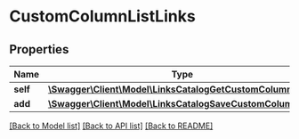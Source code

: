 # CustomColumnListLinks

## Properties
Name | Type | Description | Notes
------------ | ------------- | ------------- | -------------
**self** | [**\Swagger\Client\Model\LinksCatalogGetCustomColumnsLink**](LinksCatalogGetCustomColumnsLink.md) |  | 
**add** | [**\Swagger\Client\Model\LinksCatalogSaveCustomColumnLink**](LinksCatalogSaveCustomColumnLink.md) |  | [optional] 

[[Back to Model list]](../README.md#documentation-for-models) [[Back to API list]](../README.md#documentation-for-api-endpoints) [[Back to README]](../README.md)


